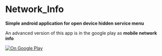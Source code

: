 # Network_Info

<b>Simple android application for open device hidden service menu</b>

An advanced version of this app is in the google play as <b>mobile network info</b>

<a href="https://play.google.com/store/apps/details?id=lk.stechbuzz.qrreader">
<img border="0" alt="On Google Play" src="https://lh3.googleusercontent.com/gt92YgNK28TV1UJzyIV3zWcTWJ4Txy9ZHW5vBzgtsEh9vp4-E14Quk2SQKW36U8ZzULK=w1366-h625-rw">
</a>


